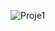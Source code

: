 ![]()![Proje1](https://user-images.githubusercontent.com/104281049/192825890-284950e2-c356-47b2-be5f-d321c765db74.png)
